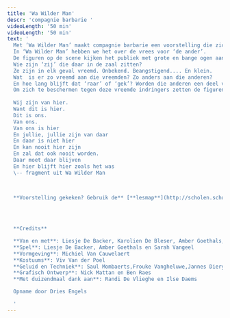 ```yaml
---
title: 'Wa Wilder Man'
descr: 'compagnie barbarie '
videoLength: '50 min'
videoLength: '50 min'
text: '
  Met ‘Wa Wilder Man’ maakt compagnie barbarie een voorstelling die zich richt op de allerkleinsten uit onze samenleving.
  In ‘Wa Wilder Man’ hebben we het over de vrees voor ‘de ander’.
  De figuren op de scene kijken het publiek met grote en bange ogen aan.
  Wie zijn ‘zij’ die daar in de zaal zitten?
  Ze zijn in elk geval vreemd. Onbekend. Beangstigend.... En klein.
  Wat  is er zo vreemd aan die vreemden? Zo anders aan die anderen?
  En hoe lang blijft dat ‘raar’ of ‘gek’? Worden die anderen een deel van het bekende als ze maar lang genoeg blijven?
  Om zich te beschermen tegen deze vreemde indringers zetten de figuren op scene maskers op, vermommen ze zich, doen ze zich sterker voor dan ze zijn en vallen ze hopeloos door de mand.
  
  Wij zijn van hier.
  Want dit is hier.
  Dit is ons.
  Van ons.
  Van ons is hier
  En jullie, jullie zijn van daar
  En daar is niet hier
  En kan nooit hier zijn
  En zal dat ook nooit worden.
  Daar moet daar blijven
  En hier blijft hier zoals het was
  \-- fragment uit Wa Wilder Man

  ‍

  **Voorstelling gekeken? Gebruik de** [**lesmap**](http://scholen.schouwburgkortrijk.be/files/documents/filename/2017-05-22-165506/lesmap-Wa-Wilder-Man.pdf) **voor nog meer plezier.**

  ‍
  

  **Credits**

  **Van en met**: Liesje De Backer, Karolien De Bleser, Amber Goethals, Lotte Vaes en Sarah Vangeel
  **Spel**: Liesje De Backer, Amber Goethals en Sarah Vangeel
  **Vormgeving**: Michiel Van Cauwelaert
  **Kostuums**: Viv Van der Poel
  **Geluid en Techniek**: Saul Mombaerts,Frouke Vangheluwe,Jannes Dierynck, Koen De Wilde en Eva Dermul
  **Grafisch Ontwerp**: Nick Mattan en Ben Raes
  **Met duizendmaal dank aan**: Randi De Vlieghe en Ilse Daems

  Opname door Dries Engels

  ‍'
---
```

